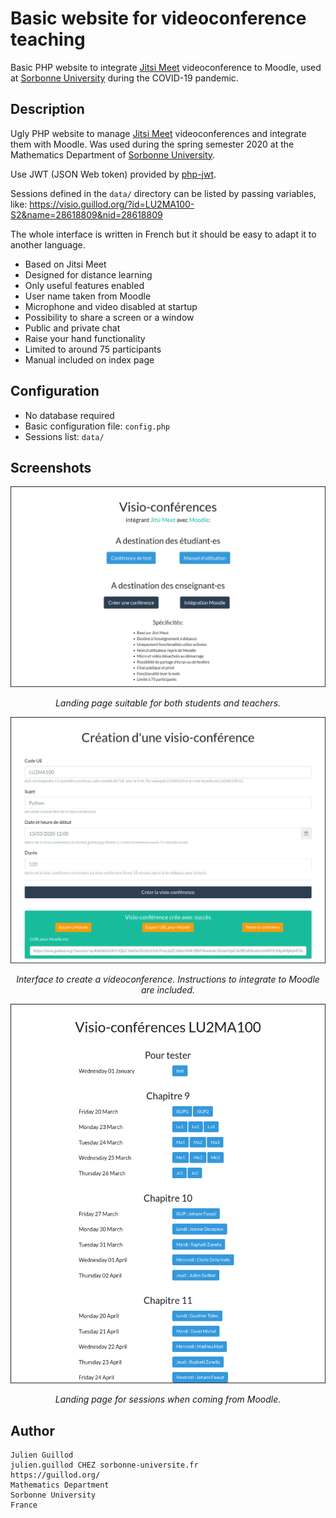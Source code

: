 # Basic website for videoconference teaching

Basic PHP website to integrate [Jitsi Meet](https://meet.jit.si/) videoconference to Moodle, used at [Sorbonne University](https://www.sorbonne-universite.fr/) during the COVID-19 pandemic.

## Description

Ugly PHP website to manage [Jitsi Meet](https://meet.jit.si/) videoconferences and integrate them with Moodle. Was used during the spring semester 2020 at the Mathematics Department of [Sorbonne University](https://www.sorbonne-universite.fr/).

Use JWT (JSON Web token) provided by [php-jwt](https://github.com/firebase/php-jwt).

Sessions defined in the `data/` directory can be listed by passing variables, like:
https://visio.guillod.org/?id=LU2MA100-S2&name=28618809&nid=28618809

The whole interface is written in French but it should be easy to adapt it to another language.

* Based on Jitsi Meet
* Designed for distance learning
* Only useful features enabled
* User name taken from Moodle
* Microphone and video disabled at startup
* Possibility to share a screen or a window
* Public and private chat
* Raise your hand functionality
* Limited to around 75 participants
* Manual included on index page

## Configuration

* No database required
* Basic configuration file: `config.php`
* Sessions list: `data/`

## Screenshots

<div align="center">
    <img src="screenshots/index.png">
    <p><em>Landing page suitable for both students and teachers.</em></p>
</div>

<div align="center">
    <img src="screenshots/create.png">
    <p><em>Interface to create a videoconference. Instructions to integrate to Moodle are included.</em></p>
</div>

<div align="center">
    <img src="screenshots/list.png">
    <p><em>Landing page for sessions when coming from Moodle.</em></p>
</div>

## Author

    Julien Guillod
    julien.guillod CHEZ sorbonne-universite.fr
    https://guillod.org/
    Mathematics Department
    Sorbonne University
    France
